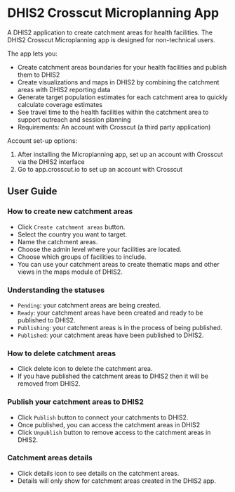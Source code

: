 # DHIS2 Crosscut Microplanning App

A DHIS2 application to create catchment areas for health facilities. The DHIS2 Crosscut Microplanning app is designed for non-technical users. 

The app lets you:

- Create catchment areas boundaries for your health facilities and publish them to DHIS2
- Create visualizations and maps in DHIS2 by combining the catchment areas with DHIS2 reporting data
- Generate target population estimates for each catchment area to quickly calculate coverage estimates
- See travel time to the health facilities within the catchment area to support outreach and session planning
- Requirements: An account with Crosscut (a third party application) 

Account set-up options:
1. After installing the Microplanning app, set up an account with Crosscut via the DHIS2 interface
2. Go to app.crosscut.io to set up an account with Crosscut

## User Guide

### How to create new catchment areas

- Click `Create catchment areas` button.
- Select the country you want to target.
- Name the catchment areas.
- Choose the admin level where your facilities are located.
- Choose which groups of facilities to include.
- You can use your catchment areas to create thematic maps and other views in the maps module of DHIS2.

### Understanding the statuses

- `Pending`: your catchment areas are being created.
- `Ready`: your catchment areas have been created and ready to be published to DHIS2.
- `Publishing`: your catchment areas is in the process of being published.
- `Published`: your catchment areas have been published to DHIS2.

### How to delete catchment areas

- Click delete icon to delete the catchment area.
- If you have published the catchment areas to DHIS2 then it will be removed from DHIS2.

### Publish your catchment areas to DHIS2

- Click `Publish` button to connect your catchments to DHIS2.
- Once published, you can access the catchment areas in DHIS2
- Click `Unpublish` button to remove access to the catchment areas in DHIS2.

### Catchment areas details

- Click details icon to see details on the catchment areas.
- Details will only show for catchment areas created in the DHIS2 app.
